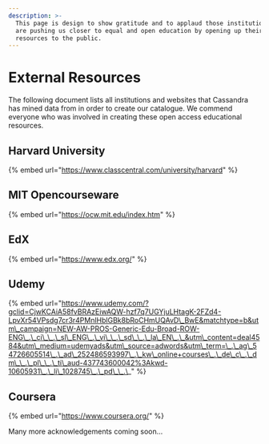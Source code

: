```yaml
---
description: >-
  This page is design to show gratitude and to applaud those institutions that
  are pushing us closer to equal and open education by opening up their
  resources to the public.
---
```


# External Resources

The following document lists all institutions and websites that Cassandra has mined data from in order to create our catalogue. We commend everyone who was involved in creating these open access educational resources. 

## Harvard University

{% embed url="https://www.classcentral.com/university/harvard" %}

## MIT Opencourseware

{% embed url="https://ocw.mit.edu/index.htm" %}

## EdX

{% embed url="https://www.edx.org/" %}

## Udemy

{% embed url="https://www.udemy.com/?gclid=CjwKCAiA58fvBRAzEiwAQW-hzf7q7UGYjuLHtagK-2FZd4-LpvXr54VPsdg7cr3r4PMnlHblGBk8bRoCHmUQAvD\_BwE&matchtype=b&utm\_campaign=NEW-AW-PROS-Generic-Edu-Broad-ROW-ENG\_.\_ci\_\_.\_sl\_ENG\_.\_vi\_\_.\_sd\_\_.\_la\_EN\_.\_&utm\_content=deal4584&utm\_medium=udemyads&utm\_source=adwords&utm\_term=\_.\_ag\_54726605514\_.\_ad\_252486593997\_.\_kw\_online+courses\_.\_de\_c\_.\_dm\_\_.\_pl\_\_.\_ti\_aud-437743600042%3Akwd-10605931\_.\_li\_1028745\_.\_pd\_\_.\_" %}

## Coursera

{% embed url="https://www.coursera.org/" %}



Many more acknowledgements coming soon...



